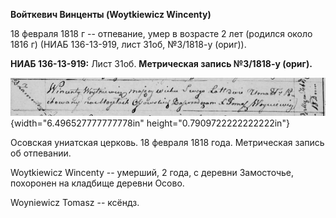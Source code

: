**Войткевич Винценты (Woytkiewicz Wincenty)**

18 февраля 1818 г -- отпевание, умер в возрасте 2 лет (родился около
1816 г) (НИАБ 136-13-919, лист 31об, №3/1818-у (ориг)).

**НИАБ 136-13-919:** Лист 31об. **Метрическая запись №3/1818-у (ориг).**

![](./media/4aa5b0afc0db23c057c01629f2411f22ba325c21.png){width="6.496527777777778in"
height="0.7909722222222222in"}

Осовская униатская церковь. 18 февраля 1818 года. Метрическая запись об
отпевании.

Woytkiewicz Wincenty -- умерший, 2 года, с деревни Замосточье, похоронен
на кладбище деревни Осово.

Woyniewicz Tomasz -- ксёндз.
